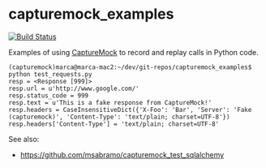 capturemock_examples
====================

[![Build
Status](https://travis-ci.org/msabramo/capturemock_examples.svg?branch=master)](https://travis-ci.org/msabramo/capturemock_examples)

Examples of using
[CaptureMock](https://pypi.python.org/pypi/CaptureMock) to record and
replay calls in Python code.

```
(capturemock)marca@marca-mac2:~/dev/git-repos/capturemock_examples$ python test_requests.py
resp = <Response [999]>
resp.url = u'http://www.google.com/'
resp.status_code = 999
resp.text = u'This is a fake response from CaptureMock!'
resp.headers = CaseInsensitiveDict({'X-Foo': 'Bar', 'Server': 'Fake
(capturemock)', 'Content-Type': 'text/plain; charset=UTF-8'})
resp.headers['Content-Type'] = 'text/plain; charset=UTF-8'
```

See also:

* https://github.com/msabramo/capturemock_test_sqlalchemy

